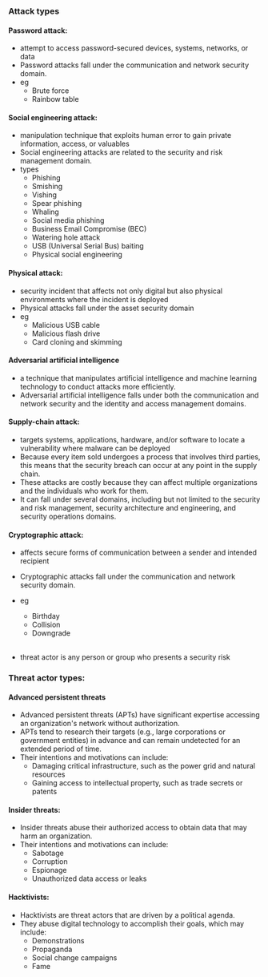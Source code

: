 ### Attack types

#### Password attack:
-  attempt to access password-secured devices, systems, networks, or data
- Password attacks fall under the communication and network security domain. 
- eg
  - Brute force
  - Rainbow table

#### Social engineering attack:
- manipulation technique that exploits human error to gain private information, access, or valuables
- Social engineering attacks are related to the security and risk management domain.
- types
  - Phishing
  - Smishing
  - Vishing
  - Spear phishing
  - Whaling
  - Social media phishing
  - Business Email Compromise (BEC)
  - Watering hole attack
  - USB (Universal Serial Bus) baiting
  - Physical social engineering

#### Physical attack:
- security incident that affects not only digital but also physical environments where the incident is deployed
- Physical attacks fall under the asset security domain
- eg
  - Malicious USB cable
  - Malicious flash drive
  - Card cloning and skimming

#### Adversarial artificial intelligence
- a technique that manipulates artificial intelligence and machine learning technology to conduct attacks more efficiently.
- Adversarial artificial intelligence falls under both the communication and network security and the identity and access management domains.

#### Supply-chain attack:
- targets systems, applications, hardware, and/or software to locate a vulnerability where malware can be deployed
- Because every item sold undergoes a process that involves third parties, this means that the security breach can occur at any point in the supply chain.
- These attacks are costly because they can affect multiple organizations and the individuals who work for them.
- It can fall under several domains, including but not limited to the security and risk management, security architecture and engineering, and security operations domains.

#### Cryptographic attack:
- affects secure forms of communication between a sender and intended recipient
- Cryptographic attacks fall under the communication and network security domain. 
- eg
  - Birthday
  - Collision
  - Downgrade
<br><br>

- threat actor is any person or group who presents a security risk
### Threat actor types:

#### Advanced persistent threats
- Advanced persistent threats (APTs) have significant expertise accessing an organization's network without authorization.
- APTs tend to research their targets (e.g., large corporations or government entities)  in advance and can remain undetected for an extended period of time.
- Their intentions and motivations can include:
  - Damaging critical infrastructure, such as the power grid and natural resources
  - Gaining access to intellectual property, such as trade secrets or patents

#### Insider threats:
- Insider threats abuse their authorized access to obtain data that may harm an organization.
- Their intentions and motivations can include:
  - Sabotage
  - Corruption
  - Espionage
  - Unauthorized data access or leaks

#### Hacktivists:
- Hacktivists are threat actors that are driven by a political agenda.
- They abuse digital technology to accomplish their goals, which may include:
  - Demonstrations
  - Propaganda
  - Social change campaigns
  - Fame
